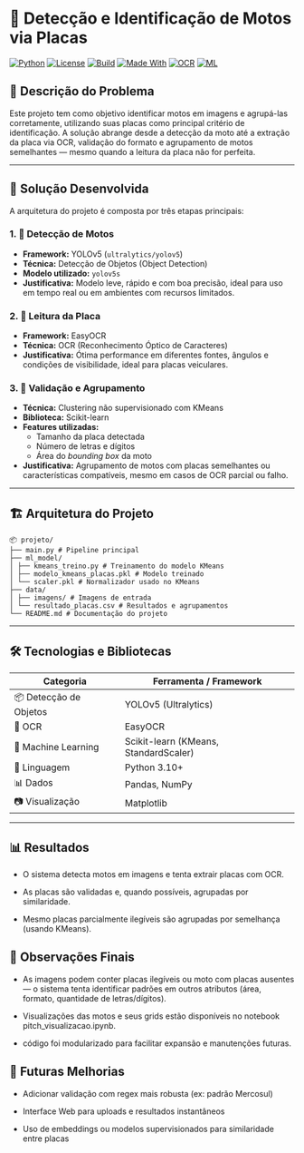 # 🚀 Detecção e Identificação de Motos via Placas

[![Python](https://img.shields.io/badge/Python-3.10+-blue?logo=python)](https://www.python.org/)
[![License](https://img.shields.io/badge/license-MIT-green.svg)](LICENSE)
[![Build](https://img.shields.io/badge/build-passing-brightgreen)]()
[![Made With](https://img.shields.io/badge/Made%20with-YOLOv5-orange?logo=github)]()
[![OCR](https://img.shields.io/badge/OCR-EasyOCR-yellow)]()
[![ML](https://img.shields.io/badge/ML-KMeans-blueviolet)]()

## 📌 Descrição do Problema

Este projeto tem como objetivo identificar motos em imagens e agrupá-las corretamente, utilizando suas placas como principal critério de identificação. A solução abrange desde a detecção da moto até a extração da placa via OCR, validação do formato e agrupamento de motos semelhantes — mesmo quando a leitura da placa não for perfeita.

---

## 🧠 Solução Desenvolvida

A arquitetura do projeto é composta por três etapas principais:

### 1. 🧭 Detecção de Motos
- **Framework:** YOLOv5 (`ultralytics/yolov5`)
- **Técnica:** Detecção de Objetos (Object Detection)
- **Modelo utilizado:** `yolov5s`
- **Justificativa:** Modelo leve, rápido e com boa precisão, ideal para uso em tempo real ou em ambientes com recursos limitados.

### 2. 🧾 Leitura da Placa
- **Framework:** EasyOCR
- **Técnica:** OCR (Reconhecimento Óptico de Caracteres)
- **Justificativa:** Ótima performance em diferentes fontes, ângulos e condições de visibilidade, ideal para placas veiculares.

### 3. 🧪 Validação e Agrupamento
- **Técnica:** Clustering não supervisionado com KMeans
- **Biblioteca:** Scikit-learn
- **Features utilizadas:**
  - Tamanho da placa detectada
  - Número de letras e dígitos
  - Área do *bounding box* da moto
- **Justificativa:** Agrupamento de motos com placas semelhantes ou características compatíveis, mesmo em casos de OCR parcial ou falho.

---

## 🏗️ Arquitetura do Projeto

```
📦 projeto/
├── main.py # Pipeline principal
├── ml_model/
│ ├── kmeans_treino.py # Treinamento do modelo KMeans
│ ├── modelo_kmeans_placas.pkl # Modelo treinado
│ └── scaler.pkl # Normalizador usado no KMeans
├── data/
│ ├── imagens/ # Imagens de entrada
│ └── resultado_placas.csv # Resultados e agrupamentos
└── README.md # Documentação do projeto

```
---

## 🛠️ Tecnologias e Bibliotecas

| Categoria             | Ferramenta / Framework               |
|-----------------------|--------------------------------------|
| 📦 Detecção de Objetos | YOLOv5 (Ultralytics)                |
| 🧾 OCR                | EasyOCR                              |
| 🧪 Machine Learning   | Scikit-learn (KMeans, StandardScaler)|
| 🐍 Linguagem          | Python 3.10+                         |
| 📊 Dados              | Pandas, NumPy                        |
| 📷 Visualização       | Matplotlib                          |

---

## 📊 Resultados
- O sistema detecta motos em imagens e tenta extrair placas com OCR.

- As placas são validadas e, quando possíveis, agrupadas por similaridade.

- Mesmo placas parcialmente ilegíveis são agrupadas por semelhança (usando KMeans).

## 📎 Observações Finais
- As imagens podem conter placas ilegíveis ou moto com placas ausentes — o sistema tenta identificar padrões em outros atributos (área, formato, quantidade de letras/dígitos).

- Visualizações das motos e seus grids estão disponíveis no notebook pitch_visualizacao.ipynb.

- código foi modularizado para facilitar expansão e manutenções futuras.

## 🧠 Futuras Melhorias 

- Adicionar validação com regex mais robusta (ex: padrão Mercosul)

- Interface Web para uploads e resultados instantâneos

- Uso de embeddings ou modelos supervisionados para similaridade entre placas
